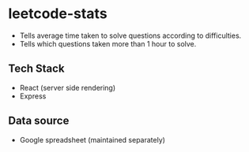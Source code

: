 # leetcode-stats
- Tells average time taken to solve questions according to difficulties.
- Tells which questions taken more than 1 hour to solve.

## Tech Stack
- React (server side rendering)
- Express

## Data source
- Google spreadsheet (maintained separately)
